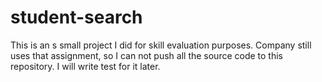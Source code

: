 # student-search
This is an s small project I did for skill evaluation purposes. Company still uses that assignment, so I can not push all the source code to this repository.
I will write test for it later.
